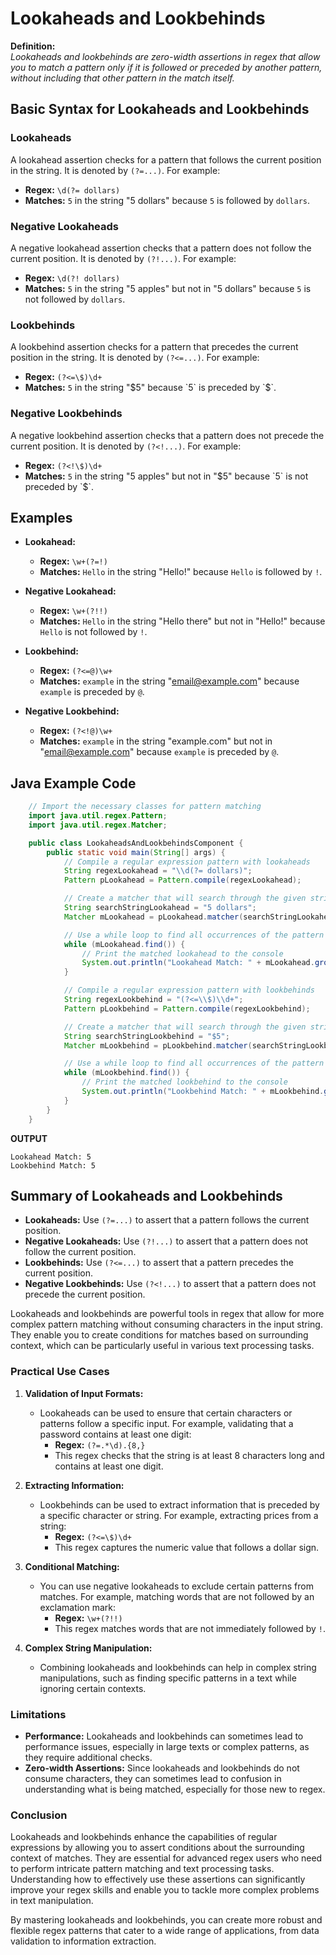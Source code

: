 # Lookaheads and Lookbehinds

**Definition:**  
*Lookaheads and lookbehinds are zero-width assertions in regex that allow you to match a pattern only if it is followed or preceded by another pattern, without including that other pattern in the match itself.*

## Basic Syntax for Lookaheads and Lookbehinds

### Lookaheads
A lookahead assertion checks for a pattern that follows the current position in the string. It is denoted by `(?=...)`. For example:
- **Regex:** `\d(?= dollars)`  
- **Matches:** `5` in the string "5 dollars" because `5` is followed by `dollars`.

### Negative Lookaheads
A negative lookahead assertion checks that a pattern does not follow the current position. It is denoted by `(?!...)`. For example:
- **Regex:** `\d(?! dollars)`  
- **Matches:** `5` in the string "5 apples" but not in "5 dollars" because `5` is not followed by `dollars`.

### Lookbehinds
A lookbehind assertion checks for a pattern that precedes the current position in the string. It is denoted by `(?<=...)`. For example:
- **Regex:** `(?<=\$)\d+`  
- **Matches:** `5` in the string "$5" because `5` is preceded by `$`.

### Negative Lookbehinds
A negative lookbehind assertion checks that a pattern does not precede the current position. It is denoted by `(?<!...)`. For example:
- **Regex:** `(?<!\$)\d+`  
- **Matches:** `5` in the string "5 apples" but not in "$5" because `5` is not preceded by `$`.

## Examples

- **Lookahead:**  
  - **Regex:** `\w+(?=!)`  
  - **Matches:** `Hello` in the string "Hello!" because `Hello` is followed by `!`.

- **Negative Lookahead:**  
  - **Regex:** `\w+(?!!)`  
  - **Matches:** `Hello` in the string "Hello there" but not in "Hello!" because `Hello` is not followed by `!`.

- **Lookbehind:**  
  - **Regex:** `(?<=@)\w+`  
  - **Matches:** `example` in the string "email@example.com" because `example` is preceded by `@`.

- **Negative Lookbehind:**  
  - **Regex:** `(?<!@)\w+`  
  - **Matches:** `example` in the string "example.com" but not in "email@example.com" because `example` is preceded by `@`.

## Java Example Code

```java
    // Import the necessary classes for pattern matching
    import java.util.regex.Pattern;
    import java.util.regex.Matcher;

    public class LookaheadsAndLookbehindsComponent {
        public static void main(String[] args) {
            // Compile a regular expression pattern with lookaheads
            String regexLookahead = "\\d(?= dollars)";
            Pattern pLookahead = Pattern.compile(regexLookahead);

            // Create a matcher that will search through the given string
            String searchStringLookahead = "5 dollars";
            Matcher mLookahead = pLookahead.matcher(searchStringLookahead);

            // Use a while loop to find all occurrences of the pattern in the string
            while (mLookahead.find()) {
                // Print the matched lookahead to the console
                System.out.println("Lookahead Match: " + mLookahead.group());
            }

            // Compile a regular expression pattern with lookbehinds
            String regexLookbehind = "(?<=\\$)\\d+";
            Pattern pLookbehind = Pattern.compile(regexLookbehind);

            // Create a matcher that will search through the given string
            String searchStringLookbehind = "$5";
            Matcher mLookbehind = pLookbehind.matcher(searchStringLookbehind);

            // Use a while loop to find all occurrences of the pattern in the string
            while (mLookbehind.find()) {
                // Print the matched lookbehind to the console
                System.out.println("Lookbehind Match: " + mLookbehind.group());
            }
        }
    }
```

**OUTPUT**
```
Lookahead Match: 5
Lookbehind Match: 5
```

## Summary of Lookaheads and Lookbehinds
- **Lookaheads:** Use `(?=...)` to assert that a pattern follows the current position.  
- **Negative Lookaheads:** Use `(?!...)` to assert that a pattern does not follow the current position.  
- **Lookbehinds:** Use `(?<=...)` to assert that a pattern precedes the current position.  
- **Negative Lookbehinds:** Use `(?<!...)` to assert that a pattern does not precede the current position.

Lookaheads and lookbehinds are powerful tools in regex that allow for more complex pattern matching without consuming characters in the input string. They enable you to create conditions for matches based on surrounding context, which can be particularly useful in various text processing tasks.

### Practical Use Cases

1. **Validation of Input Formats:**
   - Lookaheads can be used to ensure that certain characters or patterns follow a specific input. For example, validating that a password contains at least one digit:
     - **Regex:** `(?=.*\d).{8,}`  
     - This regex checks that the string is at least 8 characters long and contains at least one digit.

2. **Extracting Information:**
   - Lookbehinds can be used to extract information that is preceded by a specific character or string. For example, extracting prices from a string:
     - **Regex:** `(?<=\$)\d+`  
     - This regex captures the numeric value that follows a dollar sign.

3. **Conditional Matching:**
   - You can use negative lookaheads to exclude certain patterns from matches. For example, matching words that are not followed by an exclamation mark:
     - **Regex:** `\w+(?!!)`  
     - This regex matches words that are not immediately followed by `!`.

4. **Complex String Manipulation:**
   - Combining lookaheads and lookbehinds can help in complex string manipulations, such as finding specific patterns in a text while ignoring certain contexts.

### Limitations

- **Performance:** Lookaheads and lookbehinds can sometimes lead to performance issues, especially in large texts or complex patterns, as they require additional checks.
- **Zero-width Assertions:** Since lookaheads and lookbehinds do not consume characters, they can sometimes lead to confusion in understanding what is being matched, especially for those new to regex.

### Conclusion

Lookaheads and lookbehinds enhance the capabilities of regular expressions by allowing you to assert conditions about the surrounding context of matches. They are essential for advanced regex users who need to perform intricate pattern matching and text processing tasks. Understanding how to effectively use these assertions can significantly improve your regex skills and enable you to tackle more complex problems in text manipulation.

By mastering lookaheads and lookbehinds, you can create more robust and flexible regex patterns that cater to a wide range of applications, from data validation to information extraction.